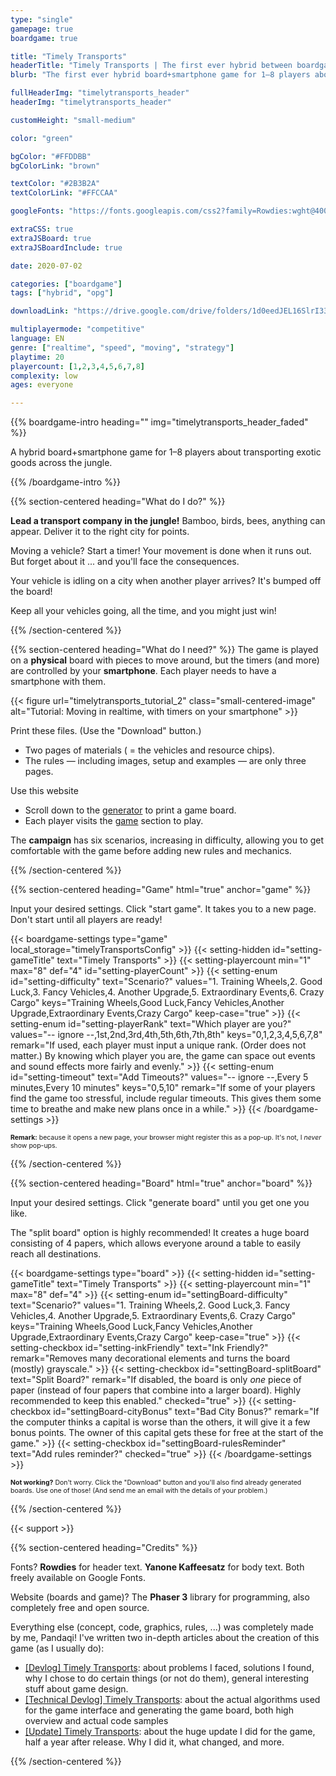 ```yaml
---
type: "single"
gamepage: true
boardgame: true

title: "Timely Transports"
headerTitle: "Timely Transports | The first ever hybrid between boardgames and computer games"
blurb: "The first ever hybrid board+smartphone game for 1–8 players about transporting exotic goods across the jungle!"

fullHeaderImg: "timelytransports_header"
headerImg: "timelytransports_header"

customHeight: "small-medium"

color: "green"

bgColor: "#FFDDBB"
bgColorLink: "brown"

textColor: "#2B3B2A"
textColorLink: "#FFCCAA"

googleFonts: "https://fonts.googleapis.com/css2?family=Rowdies:wght@400;700&family=Yanone+Kaffeesatz:wght@400;700&display=swap"

extraCSS: true
extraJSBoard: true
extraJSBoardInclude: true

date: 2020-07-02

categories: ["boardgame"]
tags: ["hybrid", "opg"]

downloadLink: "https://drive.google.com/drive/folders/1d0eedJEL16SlrI33umvVDxZOgPvqQ25r"

multiplayermode: "competitive"
language: EN
genre: ["realtime", "speed", "moving", "strategy"]
playtime: 20
playercount: [1,2,3,4,5,6,7,8]
complexity: low
ages: everyone

---
```



{{% boardgame-intro heading="" img="timelytransports_header_faded" %}}

A hybrid board+smartphone game for 1&ndash;8 players about transporting exotic goods across the jungle.

{{% /boardgame-intro %}}

<!-- Introduction + explanation text -->
{{% section-centered heading="What do I do?" %}}

**Lead a transport company in the jungle!** Bamboo, birds, bees, anything can appear. Deliver it to the right city for points.

Moving a vehicle? Start a timer! Your movement is done when it runs out. But forget about it ... and you'll face the consequences.

Your vehicle is idling on a city when another player arrives? It's bumped off the board! 

Keep all your vehicles going, all the time, and you might just win!

{{% /section-centered %}}

{{% section-centered heading="What do I need?" %}}
The game is played on a **physical** board with pieces to move around, but the timers (and more) are controlled by your **smartphone**. Each player needs to have a smartphone with them.

{{< figure url="timelytransports_tutorial_2" class="small-centered-image" alt="Tutorial: Moving in realtime, with timers on your smartphone" >}}

Print these files. (Use the "Download" button.)
- Two pages of materials ( = the vehicles and resource chips).
- The rules &mdash; including images, setup and examples &mdash; are only three pages.

Use this website
- Scroll down to the [generator](#board) to print a game board.
- Each player visits the [game](#game) section to play.

The **campaign** has six scenarios, increasing in difficulty, allowing you to get comfortable with the game before adding new rules and mechanics.

{{% /section-centered %}}

{{% section-centered heading="Game" html="true" anchor="game" %}}

<p>Input your desired settings. Click "start game". It takes you to a new page. Don't start until all players are ready!</p>

  {{< boardgame-settings type="game" local_storage="timelyTransportsConfig" >}}
    {{< setting-hidden id="setting-gameTitle" text="Timely Transports" >}}
    {{< setting-playercount min="1" max="8" def="4" id="setting-playerCount" >}}
    {{< setting-enum id="setting-difficulty" text="Scenario?" values="1. Training Wheels,2. Good Luck,3. Fancy Vehicles,4. Another Upgrade,5. Extraordinary Events,6. Crazy Cargo" keys="Training Wheels,Good Luck,Fancy Vehicles,Another Upgrade,Extraordinary Events,Crazy Cargo" keep-case="true" >}}
    {{< setting-enum id="setting-playerRank" text="Which player are you?" values="-- ignore --,1st,2nd,3rd,4th,5th,6th,7th,8th" keys="0,1,2,3,4,5,6,7,8" remark="If used, each player must input a unique rank. (Order does not matter.) By knowing which player you are, the game can space out events and sound effects more fairly and evenly." >}}
    {{< setting-enum id="setting-timeout" text="Add Timeouts?" values="-- ignore --,Every 5 minutes,Every 10 minutes" keys="0,5,10" remark="If some of your players find the game too stressful, include regular timeouts. This gives them some time to breathe and make new plans once in a while." >}}
  {{< /boardgame-settings >}}

<p style="font-size: 0.75em;"><strong>Remark:</strong> because it opens a new page, your browser might register this as a pop-up. It's not, I <em>never</em> show pop-ups.</p>

{{% /section-centered %}}

{{% section-centered heading="Board" html="true" anchor="board" %}}
  
  <p>Input your desired settings. Click "generate board" until you get one you like.</p>
  <p>The "split board" option is highly recommended! It creates a huge board consisting of 4 papers, which allows everyone around a table to easily reach all destinations.</p>

  {{< boardgame-settings type="board" >}}
    {{< setting-hidden id="setting-gameTitle" text="Timely Transports" >}}
    {{< setting-playercount min="1" max="8" def="4" >}}
    {{< setting-enum id="settingBoard-difficulty" text="Scenario?" values="1. Training Wheels,2. Good Luck,3. Fancy Vehicles,4. Another Upgrade,5. Extraordinary Events,6. Crazy Cargo" keys="Training Wheels,Good Luck,Fancy Vehicles,Another Upgrade,Extraordinary Events,Crazy Cargo" keep-case="true" >}}
    {{< setting-checkbox id="setting-inkFriendly" text="Ink Friendly?" remark="Removes many decorational elements and turns the board (mostly) grayscale." >}}
    {{< setting-checkbox id="settingBoard-splitBoard" text="Split Board?" remark="If disabled, the board is only <em>one</em> piece of paper (instead of four papers that combine into a larger board). Highly recommended to keep this enabled." checked="true" >}}
    {{< setting-checkbox id="settingBoard-cityBonus" text="Bad City Bonus?" remark="If the computer thinks a capital is worse than the others, it will give it a few bonus points. The owner of this capital gets these for free at the start of the game." >}}
    {{< setting-checkbox id="settingBoard-rulesReminder" text="Add rules reminder?" checked="true" >}}
  {{< /boardgame-settings >}}

  <p style="font-size: 0.75em;"><strong>Not working?</strong> Don't worry. Click the "Download" button and you'll also find already generated boards. Use one of those! (And send me an email with the details of your problem.)</p>

{{% /section-centered %}}

{{< support >}}

{{% section-centered heading="Credits" %}}
          
Fonts? **Rowdies** for header text. **Yanone Kaffeesatz** for body text. Both freely available on Google Fonts.

Website (boards and game)? The **Phaser 3** library for programming, also completely free and open source.

Everything else (concept, code, graphics, rules, ...) was completely made by me, Pandaqi! I've written two in-depth articles about the creation of this game (as I usually do):
- [[Devlog] Timely Transports](/blog/boardgames/timely-transports/devlog-timely-transports): about problems I faced, solutions I found, why I chose to do certain things (or not do them), general interesting stuff about game design.
- [[Technical Devlog] Timely Transports](/blog/boardgames/timely-transports/tech-devlog-timely-transports): about the actual algorithms used for the game interface and generating the game board, both high overview and actual code samples
- [[Update] Timely Transports](/blog/boardgames/timely-transports/update-timely-transports): about the huge update I did for the game, half a year after release. Why I did it, what changed, and more.

{{% /section-centered %}}